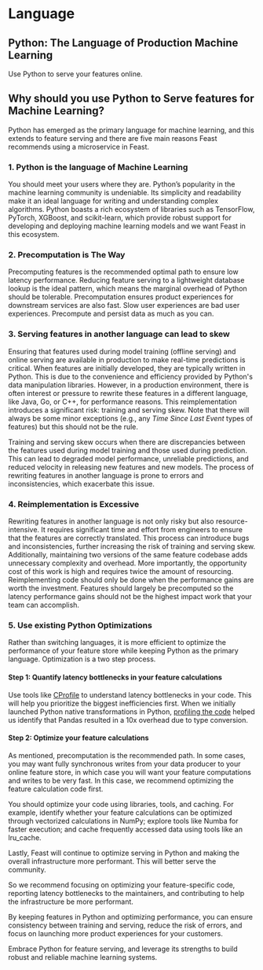 # Language

## Python: The Language of Production Machine Learning

Use Python to serve your features online.


## Why should you use Python to Serve features for Machine Learning? 
Python has emerged as the primary language for machine learning, and this extends to feature serving and there are five main reasons Feast recommends using a microservice in Feast.

### 1. Python is the language of Machine Learning

You should meet your users where they are. Python’s popularity in the machine learning community is undeniable. Its simplicity and readability make it an ideal language for writing and understanding complex algorithms. Python boasts a rich ecosystem of libraries such as TensorFlow, PyTorch, XGBoost, and scikit-learn, which provide robust support for developing and deploying machine learning models and we want Feast in this ecosystem.

### 2. Precomputation is The Way

Precomputing features is the recommended optimal path to ensure low latency performance. Reducing feature serving to a lightweight database lookup is the ideal pattern, which means the marginal overhead of Python should be tolerable. Precomputation ensures product experiences for downstream services are also fast. Slow user experiences are bad user experiences. Precompute and persist data as much as you can.

### 3. Serving features in another language can lead to skew
Ensuring that features used during model training (offline serving) and online serving are available in production to make real-time predictions is critical. When features are initially developed, they are typically written in Python. This is due to the convenience and efficiency provided by Python's data manipulation libraries. However, in a production environment, there is often interest or pressure to rewrite these features in a different language, like Java, Go, or C++, for performance reasons. This reimplementation introduces a significant risk: training and serving skew. Note that there will always be some minor exceptions (e.g., any *Time Since Last Event* types of features) but this should not be the rule.

Training and serving skew occurs when there are discrepancies between the features used during model training and those used during prediction. This can lead to degraded model performance, unreliable predictions, and reduced velocity in releasing new features and new models. The process of rewriting features in another language is prone to errors and inconsistencies, which exacerbate this issue.

### 4. Reimplementation is Excessive 

Rewriting features in another language is not only risky but also resource-intensive. It requires significant time and effort from engineers to ensure that the features are correctly translated. This process can introduce bugs and inconsistencies, further increasing the risk of training and serving skew. Additionally, maintaining two versions of the same feature codebase adds unnecessary complexity and overhead. More importantly, the opportunity cost of this work is high and requires twice the amount of resourcing. Reimplementing code should only be done when the performance gains are worth the investment. Features should largely be precomputed so the latency performance gains should not be the highest impact work that your team can accomplish.

### 5. Use existing Python Optimizations

Rather than switching languages, it is more efficient to optimize the performance of your feature store while keeping Python as the primary language. Optimization is a two step process.

#### Step 1: Quantify latency bottlenecks in your feature calculations

Use tools like [CProfile](https://docs.python.org/3/library/profile.html) to understand latency bottlenecks in your code. This will help you prioritize the biggest inefficiencies first. When we initially launched Python native transformations in Python, [profiling the code](https://github.com/feast-dev/feast/issues/4207#issuecomment-2155754504) helped us identify that Pandas resulted in a 10x overhead due to type conversion.

#### Step 2: Optimize your feature calculations

As mentioned, precomputation is the recommended path. In some cases, you may want fully synchronous writes from your data producer to your online feature store, in which case you will want your feature computations and writes to be very fast. In this case, we recommend optimizing the feature calculation code first. 

You should optimize your code using libraries, tools, and caching. For example, identify whether your feature calculations can be optimized through vectorized calculations in NumPy; explore tools like Numba for faster execution; and cache frequently accessed data using tools like an lru_cache.

Lastly, Feast will continue to optimize serving in Python and making the overall infrastructure more performant. This will better serve the community.

So we recommend focusing on optimizing your feature-specific code, reporting latency bottlenecks to the maintainers, and contributing to help the infrastructure be more performant.

By keeping features in Python and optimizing performance, you can ensure consistency between training and serving, reduce the risk of errors, and focus on launching more product experiences for your customers. 

Embrace Python for feature serving, and leverage its strengths to build robust and reliable machine learning systems.
